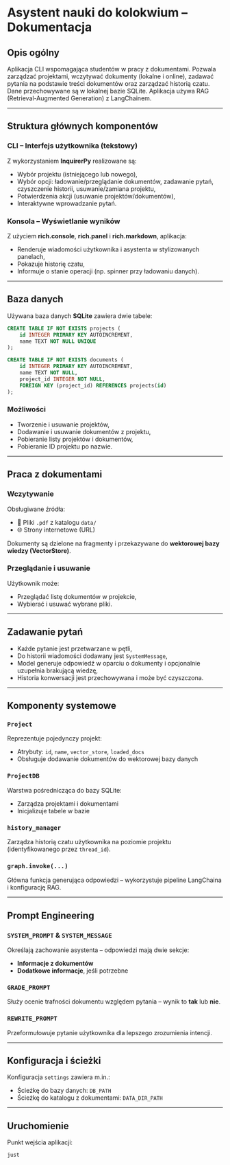 # Asystent nauki do kolokwium – Dokumentacja

## Opis ogólny

Aplikacja CLI wspomagająca studentów w pracy z dokumentami. Pozwala zarządzać projektami, wczytywać dokumenty (lokalne i online), zadawać pytania na podstawie treści dokumentów oraz zarządzać historią czatu. Dane przechowywane są w lokalnej bazie SQLite. Aplikacja używa RAG (Retrieval-Augmented Generation) z LangChainem.

---

##  Struktura głównych komponentów

### CLI – Interfejs użytkownika (tekstowy)

Z wykorzystaniem **InquirerPy** realizowane są:

- Wybór projektu (istniejącego lub nowego),
- Wybór opcji: ładowanie/przeglądanie dokumentów, zadawanie pytań, czyszczenie historii, usuwanie/zamiana projektu,
- Potwierdzenia akcji (usuwanie projektów/dokumentów),
- Interaktywne wprowadzanie pytań.

### Konsola – Wyświetlanie wyników

Z użyciem **rich.console**, **rich.panel** i **rich.markdown**, aplikacja:

- Renderuje wiadomości użytkownika i asystenta w stylizowanych panelach,
- Pokazuje historię czatu,
- Informuje o stanie operacji (np. spinner przy ładowaniu danych).

---

##  Baza danych

Używana baza danych **SQLite** zawiera dwie tabele:

```sql
CREATE TABLE IF NOT EXISTS projects (
    id INTEGER PRIMARY KEY AUTOINCREMENT,
    name TEXT NOT NULL UNIQUE
);

CREATE TABLE IF NOT EXISTS documents (
    id INTEGER PRIMARY KEY AUTOINCREMENT,
    name TEXT NOT NULL,
    project_id INTEGER NOT NULL,
    FOREIGN KEY (project_id) REFERENCES projects(id)
);
```

### Możliwości

- Tworzenie i usuwanie projektów,
- Dodawanie i usuwanie dokumentów z projektu,
- Pobieranie listy projektów i dokumentów,
- Pobieranie ID projektu po nazwie.

---

## Praca z dokumentami

### Wczytywanie

Obsługiwane źródła:

- 📄 Pliki `.pdf` z katalogu `data/`
- 🌐 Strony internetowe (URL)

Dokumenty są dzielone na fragmenty i przekazywane do **wektorowej bazy wiedzy (VectorStore)**.

### Przeglądanie i usuwanie

Użytkownik może:

- Przeglądać listę dokumentów w projekcie,
- Wybierać i usuwać wybrane pliki.

---

## Zadawanie pytań

- Każde pytanie jest przetwarzane w pętli,
- Do historii wiadomości dodawany jest `SystemMessage`,
- Model generuje odpowiedź w oparciu o dokumenty i opcjonalnie uzupełnia brakującą wiedzę,
- Historia konwersacji jest przechowywana i może być czyszczona.

---

## Komponenty systemowe

### `Project`

Reprezentuje pojedynczy projekt:

- Atrybuty: `id`, `name`, `vector_store`, `loaded_docs`
- Obsługuje dodawanie dokumentów do wektorowej bazy danych

### `ProjectDB`

Warstwa pośrednicząca do bazy SQLite:

- Zarządza projektami i dokumentami
- Inicjalizuje tabele w bazie

### `history_manager`

Zarządza historią czatu użytkownika na poziomie projektu (identyfikowanego przez `thread_id`).

### `graph.invoke(...)`

Główna funkcja generująca odpowiedzi – wykorzystuje pipeline LangChaina i konfigurację RAG.

---

## Prompt Engineering

### `SYSTEM_PROMPT` & `SYSTEM_MESSAGE`

Określają zachowanie asystenta – odpowiedzi mają dwie sekcje:

- **Informacje z dokumentów**
- **Dodatkowe informacje**, jeśli potrzebne

### `GRADE_PROMPT`

Służy ocenie trafności dokumentu względem pytania – wynik to **tak** lub **nie**.

### `REWRITE_PROMPT`

Przeformułowuje pytanie użytkownika dla lepszego zrozumienia intencji.

---

## Konfiguracja i ścieżki

Konfiguracja `settings` zawiera m.in.:

- Ścieżkę do bazy danych: `DB_PATH`
- Ścieżkę do katalogu z dokumentami: `DATA_DIR_PATH`

---

## Uruchomienie

Punkt wejścia aplikacji:

```bash
just
```

